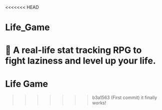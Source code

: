 <<<<<<< HEAD
# Life_Game
🌱 A real-life stat tracking RPG to fight laziness and level up your life.
=======
# Life Game
>>>>>>> b3a1563 (First commit)
it finally works!

